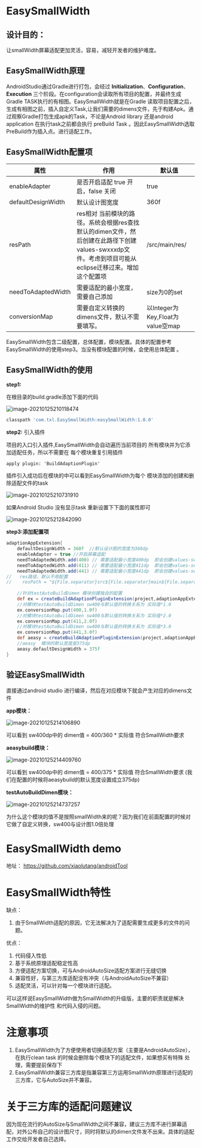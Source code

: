 # EasySmallWidth

## 设计目的：

让smallWidth屏幕适配更加灵活，容易，减轻开发者的维护难度。

## EasySmallWidth原理

AndroidStudio通过Gradle进行打包，会经过 **Initialization**、**Configuration**、**Execution** 三个阶段。在configuration会读取所有项目的配置，并最终生成Gradle TASK执行的有相图。EasySmallWidth就是在Gradle 读取项目配置之后，生成有相图之前，插入自定义Task,让我们需要的dimens文件，先于构建Apk。通过观察Gradle打包生成apk的Task，不论是Android library 还是android application 在执行task之前都会执行 preBuild Task 。因此EasySmallWidth选取PreBuild作为插入点。进行适配工作。

## EasySmallWidth配置项

| 属性               | 作用                                                         | 默认值                           |
| ------------------ | ------------------------------------------------------------ | -------------------------------- |
| enableAdapter      | 是否开启适配  true  开启，false 关闭                         | true                             |
| defaultDesignWidth | 默认设计图宽度                                               | 360f                             |
| resPath            | res相对 当前模块的路径。系统会根据res查找默认的dimen文件，然后创建在此路径下创建values-swxxxdp文件。考虑到项目可能从eclipse迁移过来。增加这个配置项 | /src/main/res/                   |
| needToAdaptedWidth | 需要适配的最小宽度，需要自己添加                             | size为0的set                     |
| conversionMap      | 需要自定义转换的dimens文件，默认不需要填写。                 | 以Integer为Key,Float为value空map |

EasySmallWidth包含二级配置，总体配置，模块配置。具体的配置参考EasySmallWidth的使用step3。当没有模块配置的时候，会使用总体配置 。



## EasySmallWidth的使用

**step1:**  

在根目录的build.gradle添加下面的代码

![image-20210125210118474](img\根buildgradle引入.png)

```groovy
classpath 'com.txl.EasySmallWidth:easySmallWidth:1.0.0'
```

**step2:** 引入插件

项目的入口引入插件,EasySmallWidth会自动遍历当前项目的 所有模块并为它添加适配任务，所以不需要在 每个模块重复引用插件

```
apply plugin: 'BuildAdaptionPlugin'
```

插件引入成功后在模块的中可以看到EasySmallWidth为每个 模块添加的创建和删除适配文件的task

![image-20210125210731910](img\每个模块的创建和删除适配文件task.png)

如果Android Studio 没有显示task  重新设置下下面的属性即可

![image-20210125212842090](img\android_studio_显示gradleTask.png)

**step3:添加配置项**

```groovy
adaptionAppExtension{
    defaultDesignWidth = 360f  //默认设计图的宽度为360dp
    enableAdapter = true //开启屏幕适配
    needToAdaptedWidth.add(400) // 需要适配最小宽度400dp  即会创建values-sw400dp
    needToAdaptedWidth.add(411) // 需要适配最小宽度411dp  即会创建values-sw411dp
    needToAdaptedWidth.add(441) // 需要适配最小宽度441dp  即会创建values-sw441dp
//   res路径，默认不用配置
//    resPath = "${File.separator}src${File.separator}main${File.separator}res${File.separator}"
    
    //针对testAutoBuildDimen 模块创建独自的配置
    def ex = createBuildAdaptionPluginExtension(project,adaptionAppExtension,"testAutoBuildDimen")
    //对模块testAutoBuildDimen sw400与默认值的转换关系为 实际值*1.0
    ex.conversionMap.put(400,1.0f)
    //对模块testAutoBuildDimen sw400与默认值的转换关系为 实际值*2.0
    ex.conversionMap.put(411,2.0f)
    //对模块testAutoBuildDimen sw400与默认值的转换关系为 实际值*3.0
    ex.conversionMap.put(441,3.0f)
    def aeasy = createBuildAdaptionPluginExtension(project,adaptionAppExtension,"aeasybuild")
    //aeasy  模块的默认宽度是375dp
    aeasy.defaultDesignWidth = 375f
}
```

## 验证EasySmallWidth

直接通过android studio 进行编译，然后在对应模块下就会产生对应的dimens文件

**app模块：**

![image-20210125214106890](img\app模块的适配文件.png)



可以看到 sw400dp中的 dimen值 = 400/360 * 实际值  符合SmallWidth要求

**aeasybuild模块：**

![image-20210125214409760](img\aeasybuild模块适配文件.png)

可以看到   sw400dp中的 dimen值 = 400/375 * 实际值  符合SmallWidth要求  (我们在配置的时候将aeasybuild的默认宽度设置成立375dp)

**testAutoBuildDimen模块：**

![image-20210125214737257](img\testAutoBuild模块适配文件.png)

为什么这个模块的值不是按照smallWidth来的呢？因为我们在前面配置的时候对它做了自定义转换，sw400与设计图1.0倍处理

# EasySmallWidth demo

地址： https://github.com/xiaolutang/androidTool

# EasySmallWidth特性

缺点：

1. 由于SmallWidth适配的原因，它无法解决为了适配需要生成更多的文件的问题。

优点：

1. 代码侵入性低
2. 基于系统原理适配稳定性高
3. 方便适配方案切换，可与AndroidAutoSize适配方案进行无缝切换
4. 兼容性好，与第三方库适配没有冲突（与AndroidAutoSize不兼容）
5. 适配灵活，可以针对每一个模块进行适配。

可以这样说EasySmallWidth做为SmallWidth的升级版，主要的职责就是解决SmallWidth的维护性 和代码入侵的问题。

# 注意事项 

1. EasySmallWidth为了方便使用者切换适配方案（主要是AndroidAutoSize），在执行clean  task 的时候会删除每个模块下的适配文件，如果想买有特殊 处理，需要提前保存下
2. EasySmallWidth兼容三方库是指兼容第三方运用SmallWidth原理进行适配的三方库，它与AutoSize并不兼容。

# 关于三方库的适配问题建议

因为现在流行的AutoSize与SmallWidth之间不兼容，建议三方库不进行屏幕适配，对外公布自己的设计图尺寸，同时将默认的dimen文件发不出来。具体的适配工作交给开发者自己选择。